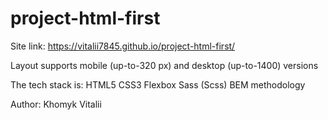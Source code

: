 # project-html-first

Site link:
https://vitalii7845.github.io/project-html-first/

Layout supports mobile (up-to-320 px) and desktop (up-to-1400) versions

The tech stack is:
HTML5
CSS3
Flexbox
Sass (Scss)
BEM methodology

Author:
Khomyk Vitalii
